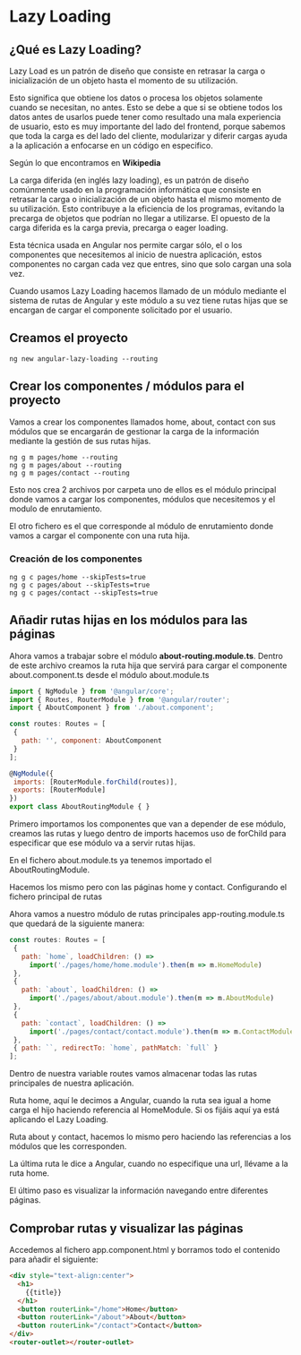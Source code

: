 # Lazy Loading
## ¿Qué es Lazy Loading?
Lazy Load es un patrón de diseño que consiste en retrasar la carga o inicialización de un objeto hasta el momento de su utilización.

Esto significa que obtiene los datos o procesa los objetos solamente cuando se necesitan, no antes. Esto se debe a que si se obtiene todos los datos antes de usarlos puede tener como resultado una mala experiencia de usuario, esto es muy importante del lado del frontend, porque sabemos que toda la carga es del lado del cliente, modularizar y diferir cargas ayuda a la aplicación a enfocarse en un código en especifico.

Según lo que encontramos en **Wikipedia**

La carga diferida (en inglés lazy loading), es un patrón de diseño comúnmente usado en la programación informática que consiste en retrasar la carga o inicialización de un objeto hasta el mismo momento de su utilización. Esto contribuye a la eficiencia de los programas, evitando la precarga de objetos que podrían no llegar a utilizarse. El opuesto de la carga diferida es la carga previa, precarga o eager loading.

Esta técnica usada en Angular nos permite cargar sólo, el o los componentes que necesitemos al inicio de nuestra aplicación, estos componentes no cargan cada vez que entres, sino que solo cargan una sola vez.

Cuando usamos Lazy Loading hacemos llamado de un módulo mediante el sistema de rutas de Angular y este módulo a su vez tiene rutas hijas que se encargan de cargar el componente solicitado por el usuario.

## Creamos el proyecto
```
ng new angular-lazy-loading --routing
```

## Crear los componentes / módulos para el proyecto
Vamos a crear los componentes llamados home, about, contact con sus módulos que se encargarán de gestionar la carga de la información mediante la gestión de sus rutas hijas.

```
ng g m pages/home --routing
ng g m pages/about --routing
ng g m pages/contact --routing
```

Esto nos crea 2 archivos por carpeta uno de ellos es el módulo principal donde vamos a cargar los componentes, módulos que necesitemos y el modulo de enrutamiento.

El otro fichero es el que corresponde al módulo de enrutamiento donde vamos a cargar el componente con una ruta hija.

### Creación de los componentes
```
ng g c pages/home --skipTests=true
ng g c pages/about --skipTests=true
ng g c pages/contact --skipTests=true
```

## Añadir rutas hijas en los módulos para las páginas

Ahora vamos a trabajar sobre el módulo **about-routing.module.ts**.
Dentro de este archivo creamos la ruta hija que servirá para cargar el componente about.component.ts desde el módulo about.module.ts
```js
import { NgModule } from '@angular/core';
import { Routes, RouterModule } from '@angular/router';
import { AboutComponent } from './about.component';

const routes: Routes = [
 {
   path: '', component: AboutComponent
 }
];

@NgModule({
 imports: [RouterModule.forChild(routes)],
 exports: [RouterModule]
})
export class AboutRoutingModule { }
```

Primero importamos los componentes que van a depender de ese módulo, creamos las rutas y luego dentro de imports hacemos uso de forChild para especificar que ese módulo va a servir rutas hijas.

En el fichero about.module.ts ya tenemos importado el AboutRoutingModule.

Hacemos los mismo pero con las páginas home y contact.
Configurando el fichero principal de rutas

Ahora vamos a nuestro módulo de rutas principales app-routing.module.ts que quedará de la siguiente manera:
```js
const routes: Routes = [
 {
   path: `home`, loadChildren: () =>
     import('./pages/home/home.module').then(m => m.HomeModule)
 },
 {
   path: `about`, loadChildren: () =>
     import('./pages/about/about.module').then(m => m.AboutModule)
 },
 {
   path: `contact`, loadChildren: () =>
     import('./pages/contact/contact.module').then(m => m.ContactModule)
 },
 { path: ``, redirectTo: `home`, pathMatch: `full` }
];
```

Dentro de nuestra variable routes vamos almacenar todas las rutas principales de nuestra aplicación.

Ruta home, aquí le decimos a Angular, cuando la ruta sea igual a home carga el hijo haciendo referencia al HomeModule. Si os fijáis aquí ya está aplicando el Lazy Loading.

Ruta about y contact, hacemos lo mismo pero haciendo las referencias a los módulos que les corresponden.

La última ruta le dice a Angular, cuando no especifique una url, llévame a la ruta home.

El último paso es visualizar la información navegando entre diferentes páginas.

## Comprobar rutas y visualizar las páginas
Accedemos al fichero app.component.html y borramos todo el contenido para añadir el siguiente:
```html
<div style="text-align:center">
  <h1>
    {{title}}
  </h1>
  <button routerLink="/home">Home</button>
  <button routerLink="/about">About</button>
  <button routerLink="/contact">Contact</button>
</div>
<router-outlet></router-outlet>
```
